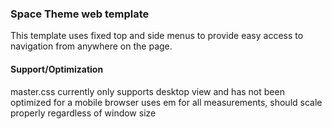 ### Space Theme web template
This template uses fixed top and side menus to provide easy access to navigation from anywhere on the page.
#### Support/Optimization
master.css currently only supports desktop view and has not been optimized for a mobile browser
uses em for all measurements, should scale properly regardless of window size
